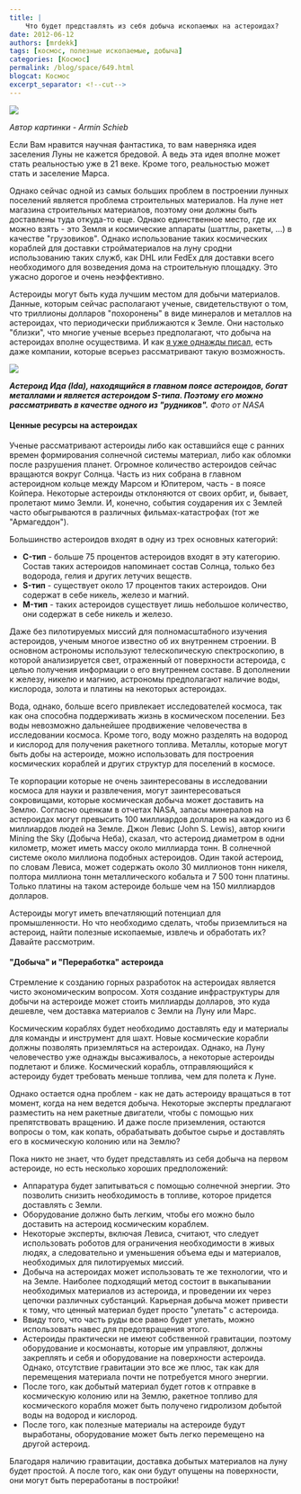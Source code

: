 ```yaml
---
title: |
    Что будет представлять из себя добыча ископаемых на астероидах?
date: 2012-06-12
authors: [mrdekk]
tags: [космос, полезные ископаемые, добыча]
categories: [Космос]
permalink: /blog/space/649.html
blogcat: Космос
excerpt_separator: <!--cut-->
---
```



![](http://itw66.ru/uploads/images/00/00/01/2012/06/12/046500.jpg)

*Автор картинки - Armin Schieb*

Если Вам нравится научная фантастика, то вам наверняка идея заселения Луны не кажется бредовой. А ведь эта идея вполне может стать реальностью уже в 21 веке. Кроме того, реальностью может стать и заселение Марса.

Однако сейчас одной из самых больших проблем в построении лунных поселений является проблема строительных материалов. На луне нет магазина строительных материалов, поэтому они должны быть доставлены туда откуда-то еще. Однако единственное место, где их можно взять - это Земля и космические аппараты (шаттлы, ракеты, ...) в качестве "грузовиков". Однако использование таких космических кораблей для доставки стройматериалов на луну сродни использованию таких служб, как DHL или FedEx для доставки всего необходимого для возведения дома на строительную площадку. Это ужасно дорогое и очень неэффективно.

Астероиды могут быть куда лучшим местом для добычи материалов. Данные, которым сейчас располагают ученые, свидетельствуют о том, что триллионы долларов "похоронены" в виде минералов и металлов на астероидах, что периодически приближаются к Земле. Они настолько "близки", что многие ученые всерьез предполагают, что добыча на астероидах вполне осуществима. И как [я уже однажды писал](http://itw66.ru/blog/space/635.html), есть даже компании, которые всерьез рассматривают такую возможность.


<!--cut-->



![](http://itw66.ru/uploads/images/00/00/01/2012/06/12/cd6bee.jpg)

***Астероид Ида (Ida), находящийся в главном поясе астероидов, богат металлами и является астероидом S-типа. Поэтому его можно рассматривать в качестве одного из "рудников".** Фото от NASA*

#### Ценные ресурсы на астероидах


Ученые рассматривают астероиды либо как оставшийся еще с ранних времен формирования солнечной системы материал, либо как обломки после разрушения планет. Огромное количество астероидов сейчас вращаются вокруг Солнца. Часть из них собрана в главном астероидном кольце между Марсом и Юпитером, часть - в поясе Койпера. Некоторые астероиды отклоняются от своих орбит, и, бывает, пролетают мимо Земли. И, конечно, события соударения их с Землей часто обыгрываются в различных фильмах-катастрофах (тот же "Армагеддон").

Большинство астероидов входят в одну из трех основных категорий:



- **C-тип** - больше 75 процентов астероидов входят в эту категорию. Состав таких астероидов напоминает состав Солнца, только без водорода, гелия и других летучих веществ.
- **S-тип** - существует около 17 процентов таких астероидов. Они содержат в себе никель, железо и магний.
- **M-тип** - таких астероидов существует лишь небольшое количество, они содержат в себе никель и железо.



Даже без пилотируемых миссий для полномасштабного изучения астероидов, ученым многое известно об их внутреннем строении. В основном астрономы используют телескопическую спектроскопию, в которой анализируется свет, отраженный от поверхности астероида, с целью получения информации о его внутреннем составе. В дополнении к железу, никелю и магнию, астрономы предполагают наличие воды, кислорода, золота и платины на некоторых астероидах.

Вода, однако, больше всего привлекает исследователей космоса, так как она способна поддерживать жизнь в космическом поселении. Без воды невозможно дальнейшее продвижение человечества в исследовании космоса. Кроме того, воду можно разделять на водород и кислород для получения ракетного топлива. Металлы, которые могут быть добы на астероиде, можно использовать для построения космических кораблей и других структур для поселений в космосе.

Те корпорации которые не очень заинтересованы в исследовании космоса для науки и развлечения, могут заинтересоваться сокровищами, которые космическая добыча может доставить на Землю. Согласно оценкам в отчетах NASA, запасы минералов на астероидах могут превысить 100 миллиардов долларов на каждого из 6 миллиардов людей на Земле. Джон Левис (John S. Lewis), автор книги Mining the Sky (Добыча Неба), сказал, что астероид диаметром в одни километр, может иметь массу около миллиарда тонн. В солнечной системе около миллиона подобных астероидов. Один такой астероид, по словам Левиса, может содержать около 30 миллионов тонн никеля, полтора миллиона тонн металлического кобальта и 7 500 тонн платины. Только платины на таком астероиде больше чем на 150 миллиардов долларов.

Астероиды могут иметь впечатляющий потенциал для промышленности. Но что необходимо сделать, чтобы приземлиться на астероид, найти полезные ископаемые, извлечь и обработать их? Давайте рассмотрим.

#### "Добыча" и "Переработка" астероида


Стремление к созданию горных разработок на астероидах является чисто экономическим вопросом. Хотя создание инфраструктуры для добычи на астероиде может стоить миллиарды долларов, это куда дешевле, чем доставка материалов с Земли на Луну или Марс.

Космическим кораблях будет необходимо доставлять еду и материалы для команды и инструмент для шахт. Новые космические корабли должны позволять приземляться на астероидах. Однако, на Луну человечество уже однажды высаживалось, а некоторые астероиды подлетают и ближе. Космический корабль, отправляющийся к астероиду будет требовать меньше топлива, чем для полета к Луне.

Однако остается одна проблем - как не дать астероиду вращаться в тот момент, когда на нем ведется добыча. Некоторые эксперты предлагают разместить на нем ракетные двигатели, чтобы с помощью них препятствовать вращению. И даже после приземления, остаются вопросы о том, как копать, обрабатывать добытое сырье и доставлять его в космическую колонию или на Землю?

Пока никто не знает, что будет представлять из себя добыча на первом астероиде, но есть несколько хороших предположений:



- Аппаратура будет запитываться с помощью солнечной энергии. Это позволить снизить необходимость в топливе, которое придется доставлять с Земли.
- Оборудование должно быть легким, чтобы его можно было доставить на астероид космическим кораблем.
- Некоторые эксперты, включая Левиса, считают, что следует использовать роботов для ограничения необходимости в живых людях, а следовательно и уменьшения объема еды и материалов, необходимых для пилотируемых миссий.
- Добыча на астероидах может использовать те же технологии, что и на Земле. Наиболее подходящий метод состоит в выкапывании необходимых материалов из астероида, и проведении их через цепочки различных субстанций. Карьерная добыча может привести к тому, что ценный материал будет просто "улетать" с астероида.
- Ввиду того, что часть руды все равно будет улетать, можно использовать навес для предотвращения этого.
- Астероиды практически не имеют собственной гравитации, поэтому оборудование и космонавты, которые им управляют, должны закреплять и себя и оборудование на поверхности астероида. Однако, отсутствие гравитации это все же плюс, так как для перемещения материала почти не потребуется много энергии.
- После того, как добытый материал будет готов к отправке в космическую колонию или на Землю, ракетное топливо для космического корабля может быть получено гидролизом добытой воды на водород и кислород.
- После того, как полезные материалы на астероиде будут выработаны, оборудование может быть легко перемещено на другой астероид.



Благодаря наличию гравитации, доставка добытых материалов на луну будет простой. А после того, как они будут опущены на поверхности, они могут быть переработаны в постройки!
